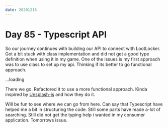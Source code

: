 ```yaml
---
date: 20201215
---
```


# Day 85 - Typescript API

So our journey continues with building our API to connect with LootLocker. Got a bit stuck with class implementation and did not get a good type definition when using it in my game. One of the issues is my first approach was to use class to set up my api. Thinking if its better to go functional approach.

...loading

There we go. Refactored it to use a more functional approach. Kinda inspired by [Unsplash-js](https://github.com/unsplash/unsplash-js/) and how they do it.

Will be fun to see where we can go from here. Can say that Typescript have helped me a bit in structuring the code. Still some parts have made a-lot of searching. Still did not get the typing help i wanted in my consumer application. Tomorrows issue.
